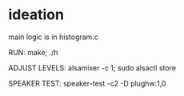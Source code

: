 # ideation

main logic is in histogram.c


RUN:
make;
./h

ADJUST LEVELS:
alsamixer -c 1;
sudo alsactl store

SPEAKER TEST:
speaker-test -c2 -D plughw:1,0
